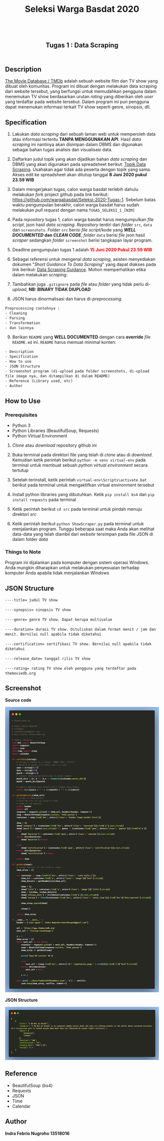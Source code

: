 <h1 align="center">
  <br>
  Seleksi Warga Basdat 2020
  <br>
  <br>
</h1>

<h2 align="center">
  <br>
  Tugas 1 : Data Scraping
  <br>
  <br>
</h2>

## Description

[The Movie Database / TMDb](themoviedb.org) adalah sebuah website film dan TV show yang dibuat oleh komunitas. Program ini dibuat dengan melakukan data scraping dari website tersebut, yang berfungsi untuk memudahkan pengguna dalam menemukan TV show berdasarkan urutan _rating_ yang diberikan oleh _user_ yang terdaftar pada website tersebut. Dalam program ini pun pengguna dapat menemukan informasi terkait TV show seperti genre, sinopsis, dll.

## Specification

1. Lakukan _data scraping_ dari sebuah laman web untuk memperoleh data atau informasi tertentu __TANPA MENGGUNAKAN API__. Hasil _data scraping_ ini nantinya akan disimpan dalam DBMS dan digunakan sebagai bahan tugas analisis dan visualisasi data.

2. Daftarkan judul topik yang akan dijadikan bahan _data scraping_ dan DBMS yang akan digunakan pada spreadsheet berikut: [Topik Data Scraping](https://docs.google.com/spreadsheets/d/1TKpyye-ZuoW0npGzylXqvQng3zYm0EzfA9RHjfeFZBk/edit?usp=sharing). Usahakan agar tidak ada peserta dengan topik yang sama. Akses edit ke spreadsheet akan ditutup tanggal __8 Juni 2020 pukul 23.59 WIB__

3. Dalam mengerjakan tugas, calon warga basdat terlebih dahulu melakukan _fork_ project github pada link berikut: https://github.com/wargabasdat/Seleksi-2020-Tugas-1. Sebelum batas waktu pengumpulan berakhir, calon warga basdat harus sudah melakukan _pull request_ dengan nama ```TUGAS_SELEKSI_1_[NIM]```

4. Pada _repository_ tugas 1, calon warga basdat harus mengumpulkan _file script_, json hasil _data scraping_. _Repository_ terdiri dari _folder_ `src`, `data` dan `screenshots`. _Folder_ `src` berisi _file script_/kode yang __*WELL DOCUMENTED* dan *CLEAN CODE*__, _folder_ `data` berisi _file_ json hasil _scraper_ sedangkan _folder_ `screenshot` berisi tangkapan layar program.

5. Deadline pengumpulan tugas 1 adalah <span style="color:red">__15 Juni 2020 Pukul 23.59 WIB__</span>

6. Sebagai referensi untuk mengenal _data scraping_, asisten menyediakan dokumen "_Short Guidance To Data Scraping_" yang dapat diakses pada link berikut: [Data Scraping Guidance](http://bit.ly/DataScrapingGuidance). Mohon memperhatikan etika dalam melakukan _scraping_.

7. Tambahkan juga `.gitignore` pada _file_ atau _folder_ yang tidak perlu di-_upload_, __NB: BINARY TIDAK DIUPLOAD__

8. JSON harus dinormalisasi dan harus di-_preprocessing_
```
Preprocessing contohnya :
- Cleaning
- Parsing
- Transformation
- dan lainnya
```

9. Berikan `README` yang __WELL DOCUMENTED__ dengan cara __override__ _file_ `README.md` ini. `README` harus memuat minimal konten:
```
- Description
- Specification
- How to use
- JSON Structure
- Screenshot program (di-upload pada folder screenshots, di-upload file image nya, dan ditampilkan di dalam README)
- Reference (Library used, etc)
- Author
```

## How to Use

### Prerequisites

* Python 3
* Python Libraries (BeautifulSoup, Requests)
* Python Virtual Environment

1. _Clone_ atau _download_ repository github ini

2. Buka terminal pada direktori file yang telah di _clone_ atau di _download_. Kemudian ketik perintah berikut `python -m venv virtual-env` pada terminal untuk membuat sebuah _python virtual environment_ secara tertutup

3. Setelah terinstall, ketik perintah `virtual-env\Scripts\activate.bat` berikut pada terminal untuk mengaktifkan virtual environment tersebut

4. Install python libraries yang dibutuhkan. Ketik `pip install bs4` dan `pip install requests` pada terminal

5. Ketik perintah berikut `cd src` pada terminal untuk pindah menuju direktori _src_ 

6. Ketik perintah berikut `python ShowScraper.py` pada terminal untuk menjalankan program. Tunggu beberapa saat maka Anda akan melihat data-data yang telah diambil dari _website_ tersimpan pada file JSON di dalam folder _data_

### Things to Note

Program ini dijalankan pada komputer dengan sistem operasi Windows. Anda mungkin diharapkan untuk melakukan penyesuaian terhadap komputer Anda apabila tidak menjalankan Windows

## JSON Structure
```
----title= judul TV show

----synopsis= sinopsis TV show

----genre= genre TV show. Dapat berupa multivalue

----duration= durasi TV show. Dituliskan dalam format menit / jam dan menit. Bernilai null apabila tidak diketahui

----certification= sertifikasi TV show. Bernilai null apabila tidak diketahui

----release_date= tanggal rilis TV show

----rating= rating TV show oleh pengguna yang terdaftar pada themoviedb.org
```

## Screenshot

**Source code**

![alt text](screenshots/ss1.png)

**JSON Structure**

![alt text](screenshots/ss2.png)

## Reference

* BeautifulSoup (bs4)
* Requests
* JSON
* Time
* Calendar

## Author

**Indra Febrio Nugroho 13518016**